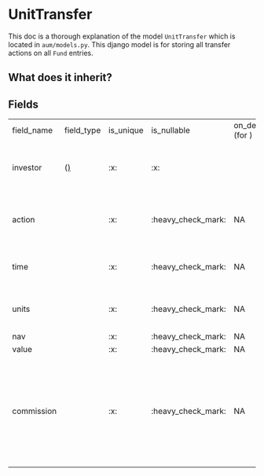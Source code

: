 # UnitTransfer

This doc is a thorough explanation of the model `UnitTransfer` which is located in `aum/models.py`.
This django model is for storing all transfer actions on all `Fund` entries.
## What does it inherit?

<include from="repeatable-texts.topic" element-id="django-models.desc"></include>

## Fields

<table>
    <tr>
        <td>field_name</td>
        <td>field_type</td>
        <td>is_unique</td>
        <td>is_nullable</td>
        <td>on_delete (for <include from="third-party-libraries-links.topic" element-id="django-models.foreign-key"/>)</td>
        <td>description</td>
    </tr>
    <tr>
        <td>investor</td>
        <td><include from="third-party-libraries-links.topic" element-id="django-models.foreign-key"/>
            (<a href="fund-investor-model.md"/>)</td>
        <td>:x:</td>
        <td>:x:</td>
        <td><include from="third-party-libraries-links.topic" element-id="django-models.cascade"/></td>
        <td>Determines the investor who initiated the transfer.</td>
    </tr>
    <tr>
        <td>action</td>
        <td><include from="third-party-libraries-links.topic" element-id="django-models.char-field"/></td>
        <td>:x:</td>
        <td>:heavy_check_mark:</td>
        <td>NA</td>
        <td>Type of the action. Between 'redeem' and 'issue'.</td>
    </tr>
    <tr>
        <td>time</td>
        <td><include from="third-party-libraries-links.topic" element-id="django-models.date-field"/></td>
        <td>:x:</td>
        <td>:heavy_check_mark:</td>
        <td>NA</td>
        <td>The time the unit transfer has happened.</td>
    </tr>
    <tr>
        <td>units</td>
        <td><include from="third-party-libraries-links.topic" element-id="django-models.float-field"/></td>
        <td>:x:</td>
        <td>:heavy_check_mark:</td>
        <td>NA</td>
        <td>Number of units that have transferred.</td>
    </tr>
    <tr>
        <td>nav</td>
        <td><include from="third-party-libraries-links.topic" element-id="django-models.float-field"/></td>
        <td>:x:</td>
        <td>:heavy_check_mark:</td>
        <td>NA</td>
        <td>#TODO</td>
    </tr>
    <tr>
        <td>value</td>
        <td><include from="third-party-libraries-links.topic" element-id="django-models.float-field"/></td>
        <td>:x:</td>
        <td>:heavy_check_mark:</td>
        <td>NA</td>
        <td>#TODO</td>
    </tr>
    <tr>
        <td>commission</td>
        <td><include from="third-party-libraries-links.topic" element-id="django-models.float-field"/></td>
        <td>:x:</td>
        <td>:heavy_check_mark:</td>
        <td>NA</td>
        <td>Each transfer, has a commission fee for #TODO. This field is for storing the commission fee amount.</td>
    </tr>
</table>
